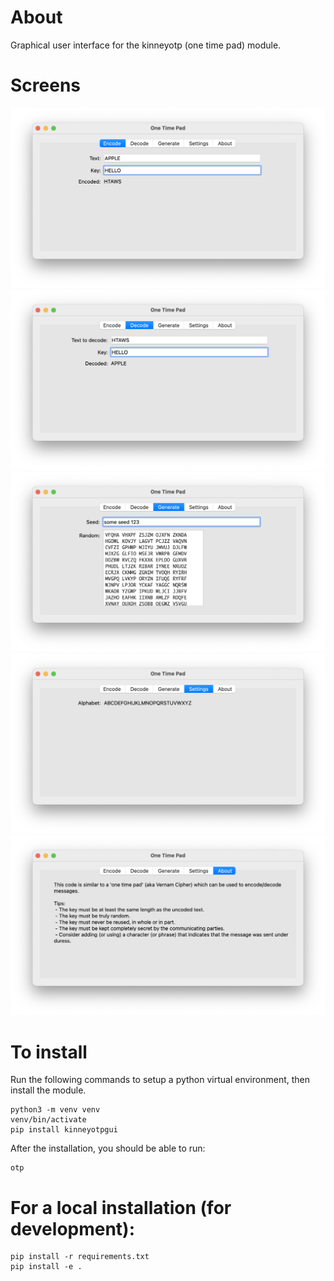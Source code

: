 # About
Graphical user interface for the kinneyotp (one time pad) module.

# Screens
![encode tab](https://github.com/mkinney/kinneyoptgui/blob/main/screens/encode.png?raw=true "Encode")
![decode tab](https://github.com/mkinney/kinneyoptgui/blob/main/screens/decode.png?raw=true "Decode")
![generate tab](https://github.com/mkinney/kinneyoptgui/blob/main/screens/generate.png?raw=true "Generate")
![settings tab](https://github.com/mkinney/kinneyoptgui/blob/main/screens/settings.png?raw=true "Settings")
![about tab](https://github.com/mkinney/kinneyoptgui/blob/main/screens/about.png?raw=true "About")

# To install

Run the following commands to setup a python virtual environment, then install the module.

```
python3 -m venv venv
venv/bin/activate
pip install kinneyotpgui
```

After the installation, you should be able to run:

```
otp
```

# For a local installation (for development):
```
pip install -r requirements.txt
pip install -e .

```
